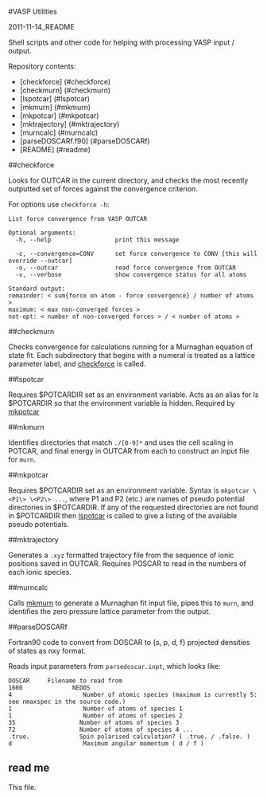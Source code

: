 #VASP Utilities

2011-11-14_README

Shell scripts and other code for helping with processing VASP input / output.

Repository contents:

* [checkforce] (#checkforce)
* [checkmurn] (#checkmurn)
* [lspotcar] (#lspotcar)
* [mkmurn] (#mkmurn)
* [mkpotcar] (#mkpotcar)
* [mktrajectory] (#mktrajectory)
* [murncalc] (#murncalc)
* [parseDOSCARf.f90] (#parseDOSCARf)
* [README] (#readme)

##checkforce

Looks for OUTCAR in the current directory, and checks the most recently outputted set of forces against the convergence criterion.

For options use `checkforce -h`:

    List force convergence from VASP OUTCAR

    Optional arguments:
      -h, --help                  print this message

      -c, --convergence=CONV      set force convergence to CONV [this will override --outcar]
      -o, --outcar                read force convergence from OUTCAR 
      -v, --verbose               show convergence status for all atoms

    Standard output:
    remainder: < sum{force on atom - force convergence} / number of atoms >
    maximum: < max non-converged forces >
    not-opt: < number of non-converged forces > / < number of atoms >
    
##checkmurn

Checks convergence for calculations running for a Murnaghan equation of state fit. Each subdirectory that begins with a numeral is treated as a lattice parameter label, and [checkforce](#checkforce) is called.

##lspotcar

Requires $POTCARDIR set as an environment variable.
Acts as an alias for ls $POTCARDIR so that the environment variable is hidden.
Required by [mkpotcar](#mkpotcar)

##mkmurn

Identifies directories that match `./[0-9]*` and uses the cell scaling in POTCAR, and final energy in OUTCAR from each to construct an input file for `murn`.

##mkpotcar

Requires $POTCARDIR set as an environment variable.
Syntax is `mkpotcar \<P1\> \<P2\> ...`, where P1 and P2 (etc.) are names of pseudo potential directories in $POTCARDIR.
If any of the requested directories are not found in $POTCARDIR then [lspotcar](#lspotcar) is called to give a listing of the available pseudo potentials.

##mktrajectory

Generates a `.xyz` formatted trajectory file from the sequence of ionic positions saved in OUTCAR. Requires POSCAR to read in the numbers of each ionic species.

##murncalc

Calls [mkmurn](#mkmurn) to generate a Murnaghan fit input file, pipes this to `murn`, and identifies the zero pressure lattice parameter from the output.

##parseDOSCARf

Fortran90 code to convert from DOSCAR to {s, p, d, f} projected densities of states as nxy format.

Reads input parameters from `parsedoscar.inpt`, which looks like:

    DOSCAR     Filename to read from
    1600              NEDOS
    4                    Number of atomic species (maximum is currently 5: see nmaxspec in the source code.)
    1                    Number of atoms of species 1
    1                    Number of atoms of species 2
    35                  Number of atoms of species 3
    72                  Number of atoms of species 4 ...
    .true.              Spin polarised calculation? ( .true. / .false. )
    d                    Maximum angular momentum ( d / f )

## read me

This file.
